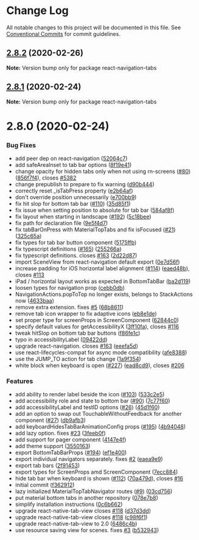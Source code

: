 # Change Log

All notable changes to this project will be documented in this file.
See [Conventional Commits](https://conventionalcommits.org) for commit guidelines.

## [2.8.2](https://github.com/react-navigation/tabs/compare/react-navigation-tabs@2.8.1...react-navigation-tabs@2.8.2) (2020-02-26)

**Note:** Version bump only for package react-navigation-tabs





## [2.8.1](https://github.com/react-navigation/tabs/compare/react-navigation-tabs@2.8.0...react-navigation-tabs@2.8.1) (2020-02-24)

**Note:** Version bump only for package react-navigation-tabs





# 2.8.0 (2020-02-24)


### Bug Fixes

* add peer dep on react-navigation ([52064c7](https://github.com/react-navigation/tabs/commit/52064c7f967664ef4bb5d08528372b14ea71e828))
* add safeAreaInset to tab bar options ([8f19e41](https://github.com/react-navigation/tabs/commit/8f19e410c0feb9a2ce980afc0528c6f902c050d6))
* change opacity for hidden tabs only when not using rn-screens ([#80](https://github.com/react-navigation/tabs/issues/80)) ([856f7f4](https://github.com/react-navigation/tabs/commit/856f7f40361edfb044141866049dfae4fdf74e90)), closes [#5382](https://github.com/react-navigation/tabs/issues/5382)
* change prepublish to prepare to fix warning ([d90b444](https://github.com/react-navigation/tabs/commit/d90b44446eb387552ba6549525037d7e8b80c94a))
* correctly reset _isTabPress property ([e2b64af](https://github.com/react-navigation/tabs/commit/e2b64af7d8cacdd08938b9381b26894e81c56938))
* don't override position unnecessarily ([e700bb9](https://github.com/react-navigation/tabs/commit/e700bb97139959b1051b5414a7ca7825a886e9f9))
* fix hit slop for bottom tab bar ([#110](https://github.com/react-navigation/tabs/issues/110)) ([35d85f1](https://github.com/react-navigation/tabs/commit/35d85f1ad189ff096363506fb882298ee1af722e))
* fix issue when setting position to absolute for tab bar ([584af8f](https://github.com/react-navigation/tabs/commit/584af8f7b19ad0628f95c8b60d78b1bc958fe671))
* fix layout when starting in landscape ([#192](https://github.com/react-navigation/tabs/issues/192)) ([5c18bee](https://github.com/react-navigation/tabs/commit/5c18bee2cf5fcc12b09ef26e738342fffa0a1335))
* fix path for declaration file ([9e5f4d7](https://github.com/react-navigation/tabs/commit/9e5f4d7a647a549f7a2100b4a9f93227bc2a3876))
* fix tabBarOnPress with MaterialTopTabs and fix isFocused ([#21](https://github.com/react-navigation/tabs/issues/21)) ([325c65a](https://github.com/react-navigation/tabs/commit/325c65aa5fa2833b10fb8903a3d90d03244fa67d))
* fix types for tab bar button component ([5175ffb](https://github.com/react-navigation/tabs/commit/5175ffb583170a0c411a9c06f55e58f633af0e39))
* fix typescript definitions ([#165](https://github.com/react-navigation/tabs/issues/165)) ([255266a](https://github.com/react-navigation/tabs/commit/255266a68396adbca6ff5802d3247b8c64f90f02))
* fix typescript definitions. closes [#163](https://github.com/react-navigation/tabs/issues/163) ([2d22d87](https://github.com/react-navigation/tabs/commit/2d22d877e901c88c8eec2787bb772b8bd21a8b35))
* import SceneView from react-navigation default export ([0e7d56f](https://github.com/react-navigation/tabs/commit/0e7d56fb1c116574b1d9b8359b21509e9a9970ef))
* increase padding for iOS horizontal label alignment ([#114](https://github.com/react-navigation/tabs/issues/114)) ([eaed48b](https://github.com/react-navigation/tabs/commit/eaed48b71b6e6040fe3626d1e19535806b2a126b)), closes [#113](https://github.com/react-navigation/tabs/issues/113)
* iPad / horizontal layout works as expected in BottomTabBar ([ba2d119](https://github.com/react-navigation/tabs/commit/ba2d119ab38e997274754c21f86ec5b9dd9ccddc))
* loosen types for navigation prop ([cebb0db](https://github.com/react-navigation/tabs/commit/cebb0dbd628338e8466ac8e6a48097590b77df05))
* NavigationActions.popToTop no longer exists, belongs to StackActions now ([4633baa](https://github.com/react-navigation/tabs/commit/4633baa98ab1023cd5184dbd1758d50aba945113))
* remove extra extension. fixes [#5](https://github.com/react-navigation/tabs/issues/5) ([68b8611](https://github.com/react-navigation/tabs/commit/68b8611525d3dce3dfdcbc80b69ad7001bef0e9b))
* remove tab icon wrapper to fix adaptive icons ([eb8e1de](https://github.com/react-navigation/tabs/commit/eb8e1de6dc6e63f1f57ad35c56b46341c4bdacb6))
* set proper type for screenProps in ScreenComponent ([62844c0](https://github.com/react-navigation/tabs/commit/62844c042ab7dea7f238dc66c0088f8d66dfe9a1))
* specify default values for getAccessibilityX ([3ff10fa](https://github.com/react-navigation/tabs/commit/3ff10fa16d4bfb418cc3a1e15eb0a3aa5d1ec43d)), closes [#116](https://github.com/react-navigation/tabs/issues/116)
* tweak hitSlop on bottom tab bar buttons ([f86fe1c](https://github.com/react-navigation/tabs/commit/f86fe1ce7f49fae594deb03fab42aa245545e6f9))
* typo in accessibilityLabel ([09422dd](https://github.com/react-navigation/tabs/commit/09422dd5b34fa3272daea05975b644fa11782110))
* upgrade react-navigation. closes [#163](https://github.com/react-navigation/tabs/issues/163) ([eeefa5d](https://github.com/react-navigation/tabs/commit/eeefa5df6b1f54593f00389672d50fc12436fdf0))
* use react-lifecycles-compat for async mode compatibility ([afe8388](https://github.com/react-navigation/tabs/commit/afe8388d8ca527b93193421811cc6f3744089bc1))
* use the JUMP_TO action for tab change ([1a9f354](https://github.com/react-navigation/tabs/commit/1a9f3542d7bd72dcf4bbced11693bb9abf29d070))
* white block when keyboard is open ([#227](https://github.com/react-navigation/tabs/issues/227)) ([ead8cd9](https://github.com/react-navigation/tabs/commit/ead8cd979cfe17d009bfc45d61858b887ee05bf5)), closes [#206](https://github.com/react-navigation/tabs/issues/206)


### Features

* add ability to render label beside the icon ([#103](https://github.com/react-navigation/tabs/issues/103)) ([533c2e5](https://github.com/react-navigation/tabs/commit/533c2e5a089363231558fcebfdafc553c1545c3b))
* add accessibility role and state to bottom bar ([#90](https://github.com/react-navigation/tabs/issues/90)) ([7c77f60](https://github.com/react-navigation/tabs/commit/7c77f603989a1e0812075c17e91cd57e3d839ce4))
* add accessibilityLabel and testID options ([#26](https://github.com/react-navigation/tabs/issues/26)) ([45d1f60](https://github.com/react-navigation/tabs/commit/45d1f60aa4ff146d8b5432ea1c5b28db4718c9d0))
* add an option to swap out TouchableWithoutFeedback for another component ([#27](https://github.com/react-navigation/tabs/issues/27)) ([db9afb3](https://github.com/react-navigation/tabs/commit/db9afb30d2bb7292e5e8ba1502c10ef8c0686271))
* add keyboardHidesTabBarAnimationConfig props ([#195](https://github.com/react-navigation/tabs/issues/195)) ([4b94048](https://github.com/react-navigation/tabs/commit/4b940481e3a2b993e6816389c3508cbf4b94ceb0))
* add lazy option. fixes [#23](https://github.com/react-navigation/tabs/issues/23) ([3feeb0f](https://github.com/react-navigation/tabs/commit/3feeb0f87e5d9a1c00d848fa0564353568efea5f))
* add support for pager component ([4147e4f](https://github.com/react-navigation/tabs/commit/4147e4f869c8b1de4d8d7b3e94c57778accfb089))
* add theme support ([3550163](https://github.com/react-navigation/tabs/commit/3550163f561295e2451ced780bc3a5211ed53765))
* export BottomTabBarProps ([#194](https://github.com/react-navigation/tabs/issues/194)) ([ef1e400](https://github.com/react-navigation/tabs/commit/ef1e400a2868016f40f128a10d27210ea848d1f6))
* export individual navigators separately. fixes [#2](https://github.com/react-navigation/tabs/issues/2) ([eaea9e9](https://github.com/react-navigation/tabs/commit/eaea9e929be7bd236e366968f2833f92bf939faf))
* export tab bars ([2f91453](https://github.com/react-navigation/tabs/commit/2f9145372c7a00b1fca4c1777ae2e0dac323382b))
* export types for ScreenProps amd ScreenComponent ([7ecc884](https://github.com/react-navigation/tabs/commit/7ecc884ecd8dfacfdf2bbb1337ca1d5fffc953c9))
* hide tab bar when keyboard is shown ([#112](https://github.com/react-navigation/tabs/issues/112)) ([70a479d](https://github.com/react-navigation/tabs/commit/70a479da84c672f9d2c150a2aebce035273c543b)), closes [#16](https://github.com/react-navigation/tabs/issues/16)
* initial commit ([f362912](https://github.com/react-navigation/tabs/commit/f362912bf71c38234ff67f8159d46b7511fb981a))
* lazy initialized MaterialTopTabNavigator routes ([#9](https://github.com/react-navigation/tabs/issues/9)) ([03cd756](https://github.com/react-navigation/tabs/commit/03cd7566acf2269cea381e7ac4569afde3912b73))
* put material bottom tabs in another repository ([078e7b8](https://github.com/react-navigation/tabs/commit/078e7b802a3d5867d95068bce83d47fcf3bb277d))
* simplify installation instructions ([0c6b662](https://github.com/react-navigation/tabs/commit/0c6b66236babf8462d757ea5ff3666c9a070fe0c))
* upgrade react-native-tab-view closes [#118](https://github.com/react-navigation/tabs/issues/118) ([d37d3dd](https://github.com/react-navigation/tabs/commit/d37d3dd7bd749347b17a2ef8a86de3ef01ffc8df))
* upgrade react-native-tab-view closes [#118](https://github.com/react-navigation/tabs/issues/118) ([c98f6f1](https://github.com/react-navigation/tabs/commit/c98f6f15ae40e3b94678982809bc5ab24c8f6270))
* upgrade react-native-tab-view to 2.0 ([6486c4b](https://github.com/react-navigation/tabs/commit/6486c4b7dddf321470c357b85ab5d63dd8bcc511))
* use resource saving view for scenes. fixes [#3](https://github.com/react-navigation/tabs/issues/3) ([b532943](https://github.com/react-navigation/tabs/commit/b532943549d73da420866e44df6e4b26995693e5))
